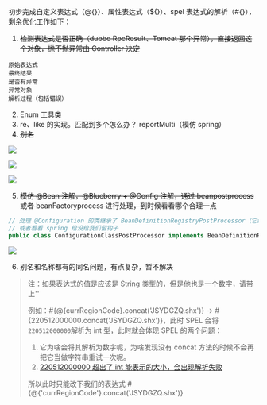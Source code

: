 初步完成自定义表达式（@{}）、属性表达式（${}）、spel 表达式的解析（#{}），剩余优化工作如下：
1. ~~检测表达式是否正确（dubbo RpcResult、Tomcat 那个异常），直接返回这个对象，抛不抛异常由 Controller 决定~~
```
原始表达式
最终结果
是否有异常
异常对象
解析过程（包括错误）
```

2. Enum 工具类
3. re、like 的实现。匹配到多个怎么办？ reportMulti（模仿 spring）
4. ~~别名~~

![](https://tva1.sinaimg.cn/large/008eGmZEly1gooyk6uzakj31xa0oeq8q.jpg)

![](https://tva1.sinaimg.cn/large/008eGmZEly1gooymi1jx9j31bh0u049l.jpg)

![](https://tva1.sinaimg.cn/large/008eGmZEly1gooyoqr23sj316d0u0k2b.jpg)

5. ~~模仿 @Bean 注解，@Blueberry + @Config 注解，通过 beanpostprocess 或者 beanFactoryprocess 进行处理，到时候看看哪个合理一点~~

```java
// 处理 @Configuration 的类继承了 BeanDefinitionRegistryPostProcessor（它继承了 BFPostProcessor），所以感觉我们也可以用 BFPostProcessor 处理
// 或者看看 spring 给没给我们留钩子
public class ConfigurationClassPostProcessor implements BeanDefinitionRegistryPostProcessor,

```

![](https://tva1.sinaimg.cn/large/008eGmZEly1gop1pgvj81j32280tmtnl.jpg)

6. 别名和名称都有的同名问题，有点复杂，暂不解决

> 注：如果表达式的值是应该是 String 类型的，但是他也是一个数字，请带上''
>
> 例如：#{@{currRegionCode}.concat('JSYDGZQ.shx')} -> #{220512000000.concat('JSYDGZQ.shx')}，此时 SPEL 会将`220512000000`解析为 int 型，此时就会体现 SPEL 的两个问题：
> 1. 它为啥会将其解析为数字呢，为啥发现没有 concat 方法的时候不会再把它当做字符串重试一次呢。
> 2. [220512000000 超出了 int 能表示的大小，会出现解析失败](https://github.com/spring-projects/spring-framework/issues/20779)
>
> 所以此时只能改下我们的表达式 #{@{'currRegionCode'}.concat('JSYDGZQ.shx')}